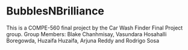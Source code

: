 # BubblesNBrilliance 
This is a COMPE-560 final project by the Car Wash Finder Final Project group.
Group Members: Blake Chanhmisay, Vasundara Hosahalli Boregowda, Huzaifa Huzaifa, Arjuna Reddy and Rodrigo Sosa
